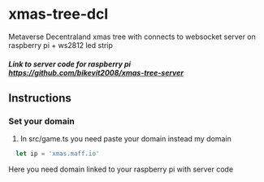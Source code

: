 # xmas-tree-dcl
 Metaverse Decentraland xmas tree with connects to websocket server on raspberry pi + ws2812 led strip

##### Link to server code for raspberry pi https://github.com/bikevit2008/xmas-tree-server

## Instructions

### Set your domain
1. In src/game.ts you need paste your domain instead my domain
````js
  let ip = 'xmas.maff.io'
````
Here you need domain linked to your raspberry pi with server code
